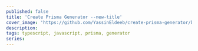 ```yaml
---
published: false
title: 'Create Prisma Generator --new-title'
cover_image: 'https://github.com/YassinEldeeb/create-prisma-generator/blob/main/images/banner.png'
description:
tags: typescript, javascript, prisma, generator
series:
---
```

